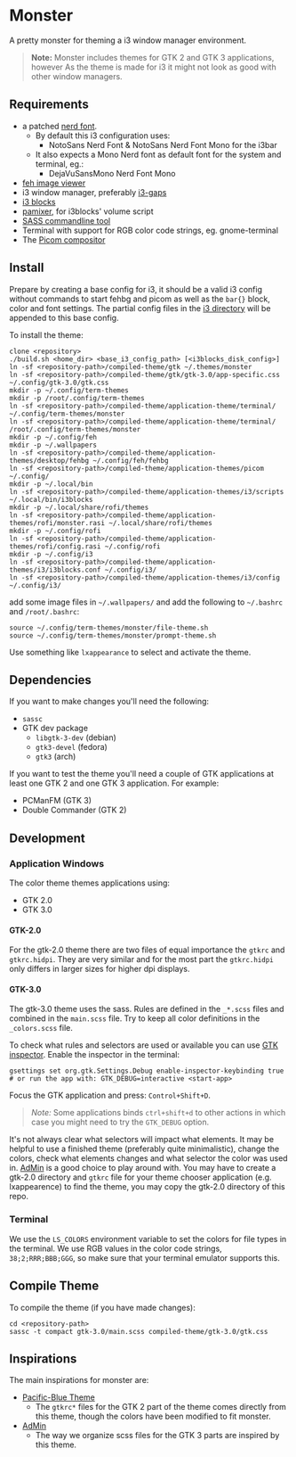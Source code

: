 # Monster

A pretty monster for theming a i3 window manager environment.

> **Note:** Monster includes themes for GTK 2 and GTK 3 applications, however As the theme is made for i3 it might not look as good with other window managers.

## Requirements

- a patched [nerd font](https://github.com/ryanoasis/nerd-fonts).
  - By default this i3 configuration uses:
    - NotoSans Nerd Font & NotoSans Nerd Font Mono for the i3bar
  - It also expects a Mono Nerd font as default font for the system and terminal, eg.:
    - DejaVuSansMono Nerd Font Mono
- [feh image viewer](https://feh.finalrewind.org/)
- i3 window manager, preferably [i3-gaps](https://github.com/Airblader/i3)
- [i3 blocks](https://vivien.github.io/i3blocks/)
- [pamixer](https://github.com/cdemoulins/pamixer), for i3blocks' volume script
- [SASS commandline tool](https://sass-lang.com/install)
- Terminal with support for RGB color code strings, eg. gnome-terminal
- The [Picom compositor](https://wiki.archlinux.org/title/Picom)

## Install

Prepare by creating a base config for i3, it should be a valid i3 config without commands to start fehbg and picom as well as the `bar{}` block, color and font settings. The partial config files in the [i3 directory](application-themes/i3/partial-configs) will be appended to this base config.

To install the theme:

```
clone <repository>
./build.sh <home_dir> <base_i3_config_path> [<i3blocks_disk_config>]
ln -sf <repository-path>/compiled-theme/gtk ~/.themes/monster
ln -sf <repository-path>/compiled-theme/gtk/gtk-3.0/app-specific.css ~/.config/gtk-3.0/gtk.css
mkdir -p ~/.config/term-themes
mkdir -p /root/.config/term-themes
ln -sf <repository-path>/compiled-theme/application-theme/terminal/ ~/.config/term-themes/monster
ln -sf <repository-path>/compiled-theme/application-theme/terminal/ /root/.config/term-themes/monster
mkdir -p ~/.config/feh
mkdir -p ~/.wallpapers
ln -sf <repository-path>/compiled-theme/application-themes/desktop/fehbg ~/.config/feh/fehbg
ln -sf <repository-path>/compiled-theme/application-themes/picom ~/.config/
mkdir -p ~/.local/bin
ln -sf <repository-path>/compiled-theme/application-themes/i3/scripts ~/.local/bin/i3blocks
mkdir -p ~/.local/share/rofi/themes
ln -sf <repository-path>/compiled-theme/application-themes/rofi/monster.rasi ~/.local/share/rofi/themes
mkdir -p ~/.config/rofi
ln -sf <repository-path>/compiled-theme/application-themes/rofi/config.rasi ~/.config/rofi
mkdir -p ~/.config/i3
ln -sf <repository-path>/compiled-theme/application-themes/i3/i3blocks.conf ~/.config/i3/
ln -sf <repository-path>/compiled-theme/application-themes/i3/config ~/.config/i3/
```

add some image files in `~/.wallpapers/` and add the following to `~/.bashrc` and `/root/.bashrc`:

```
source ~/.config/term-themes/monster/file-theme.sh
source ~/.config/term-themes/monster/prompt-theme.sh
```

Use something like `lxappearance` to select and activate the theme.

## Dependencies

If you want to make changes you'll need the following:

- `sassc`
- GTK dev package
  - `libgtk-3-dev` (debian)
  - `gtk3-devel` (fedora)
  - `gtk3` (arch)

If you want to test the theme you'll need a couple of GTK applications at least one GTK 2 and one GTK 3 application. For example:

- PCManFM (GTK 3)
- Double Commander (GTK 2)

## Development

### Application Windows

The color theme themes applications using:

- GTK 2.0
- GTK 3.0

#### GTK-2.0

For the gtk-2.0 theme there are two files of equal importance the `gtkrc` and `gtkrc.hidpi`. They are very similar and for the most part the `gtkrc.hidpi` only differs in larger sizes for higher dpi displays.

#### GTK-3.0

The gtk-3.0 theme uses the sass. Rules are defined in the `_*.scss` files and combined in the `main.scss` file. Try to keep all color definitions in the `_colors.scss` file.

To check what rules and selectors are used or available you can use [GTK inspector](https://wiki.gnome.org/Projects/GTK/Inspector). Enable the inspector in the terminal:

```
gsettings set org.gtk.Settings.Debug enable-inspector-keybinding true
# or run the app with: GTK_DEBUG=interactive <start-app>
```

Focus the GTK application and press: `Control+Shift+D`.

> *Note:* Some applications binds `ctrl+shift+d` to other actions in which case you might need to try the `GTK_DEBUG` option.

It's not always clear what selectors will impact what elements. It may be helpful to use a finished theme (preferably quite minimalistic), change the colors, check what elements changes and what selector the color was used in. [AdMin](https://github.com/nrhodes91/AdMin) is a good choice to play around with. You may have to create a gtk-2.0 directory and `gtkrc` file for your theme chooser application (e.g. lxappearence) to find the theme, you may copy the gtk-2.0 directory of this repo.

### Terminal

We use the `LS_COLORS` environment variable to set the colors for file types in the terminal. We use RGB values in the color code strings, `38;2;RRR;BBB;GGG`, so make sure that your terminal emulator supports this.

## Compile Theme

To compile the theme (if you have made changes):

```
cd <repository-path>
sassc -t compact gtk-3.0/main.scss compiled-theme/gtk-3.0/gtk.css
```

## Inspirations

The main inspirations for monster are:

- [Pacific-Blue Theme](https://www.gnome-look.org/p/1295782/)
  - The `gtkrc*` files for the GTK 2 part of the theme comes directly from this theme, though the colors have been modified to fit monster.
- [AdMin](https://github.com/nrhodes91/AdMin)
  - The way we organize scss files for the GTK 3 parts are inspired by this theme.
